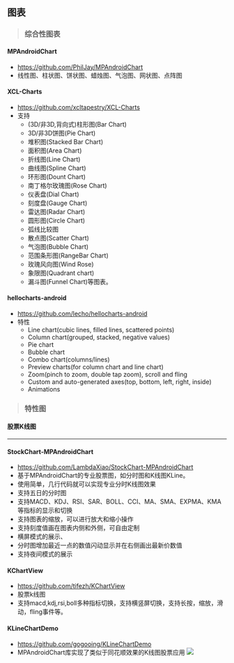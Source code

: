 ## 图表

> ### 综合性图表

#### MPAndroidChart
- https://github.com/PhilJay/MPAndroidChart
- 线性图、柱状图、饼状图、蜡烛图、气泡图、网状图、点阵图

#### XCL-Charts
- https://github.com/xcltapestry/XCL-Charts
- 支持
  - (3D/非3D,背向式)柱形图(Bar Chart)
  - 3D/非3D饼图(Pie Chart)
  - 堆积图(Stacked Bar Chart)
  - 面积图(Area Chart)
  - 折线图(Line Chart)
  - 曲线图(Spline Chart)
  - 环形图(Dount Chart)
  - 南丁格尔玫瑰图(Rose Chart)
  - 仪表盘(Dial Chart)
  - 刻度盘(Gauge Chart)
  - 雷达图(Radar Chart)
  - 圆形图(Circle Chart)
  - 弧线比较图
  - 散点图(Scatter Chart)
  - 气泡图(Bubble Chart)
  - 范围条形图(RangeBar Chart)
  - 玫瑰风向图(Wind Rose)
  - 象限图(Quadrant chart)
  - 漏斗图(Funnel Chart)等图表。

#### hellocharts-android
- https://github.com/lecho/hellocharts-android
- 特性
  - Line chart(cubic lines, filled lines, scattered points)
  - Column chart(grouped, stacked, negative values)
  - Pie chart
  - Bubble chart
  - Combo chart(columns/lines)
  - Preview charts(for column chart and line chart)
  - Zoom(pinch to zoom, double tap zoom), scroll and fling
  - Custom and auto-generated axes(top, bottom, left, right, inside)
  - Animations


> ### 特性图

#### 股票K线图
---
#### StockChart-MPAndroidChart
- https://github.com/LambdaXiao/StockChart-MPAndroidChart
- 基于MPAndroidChart的专业股票图，如分时图和K线图KLine。
- 使用简单，几行代码就可以实现专业分时K线图效果
- 支持五日的分时图
- 支持MACD、KDJ、RSI、SAR、BOLL、CCI、MA、SMA、EXPMA、KMA等指标的显示和切换
- 支持图表的缩放，可以进行放大和缩小操作
- 支持刻度值画在图表内侧和外侧，可自由定制
- 横屏模式的展示、
- 分时图增加最近一点的数值闪动显示并在右侧画出最新价数值
- 支持夜间模式的展示

#### KChartView
- https://github.com/tifezh/KChartView
- 股票k线图
- 支持macd,kdj,rsi,boll多种指标切换，支持横竖屏切换，支持长按，缩放，滑动，fling事件等。

#### KLineChartDemo
- https://github.com/gogooing/KLineChartDemo
- MPAndroidChart库实现了类似于同花顺效果的K线图股票应用
![](https://github.com/gogooing/KLineChartDemo/raw/master/Screenshot/screenshot4.gif)

